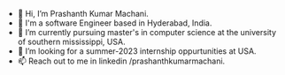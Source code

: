 - 👋 Hi, I’m Prashanth Kumar Machani.
- 👀 I'm a software Engineer based in Hyderabad, India.
- 🌱 I’m currently pursuing master's in computer science at the university of southern mississippi, USA.
- 💞️ I’m looking for a summer-2023 internship oppurtunities at USA.
- 📫 Reach out to me in linkedin /prashanthkumarmachani.

<!---
Prashanthhemu/Prashanthhemu is a ✨ special ✨ repository because its `README.md` (this file) appears on your GitHub profile.
You can click the Preview link to take a look at your changes.
--->
